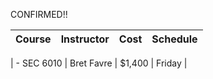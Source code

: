 CONFIRMED!!

| Course       | Instructor   | Cost    | Schedule  |
|--------------|--------------|---------|-----------|


| - SEC 6010   | Bret Favre   | $1,400  | Friday    |
